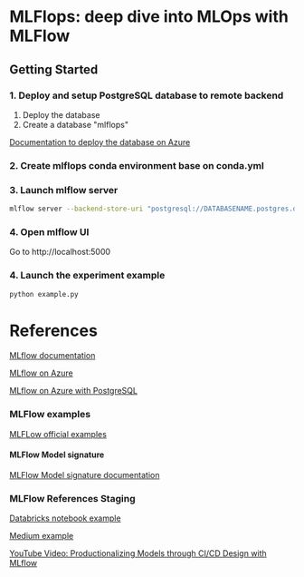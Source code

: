 # MLFlops: deep dive into MLOps with MLFlow

## Getting Started

### 1. Deploy and setup PostgreSQL database to remote backend

1. Deploy the database
2. Create a database "mlflops"

[Documentation to deploy the database on Azure](https://learn.microsoft.com/en-us/azure/postgresql/single-server/quickstart-create-server-database-portal)


### 2. Create mlflops conda environment base on conda.yml

### 3. Launch mlflow server

```bash
mlflow server --backend-store-uri "postgresql://DATABASENAME.postgres.database.azure.com/mlflops?user=USERNAME@DATABASENAME&password=PASSWORD" --host localhost  --default-artifact-root ./mlflowruns --port 5000
```

### 4. Open mlflow UI

Go to http://localhost:5000



### 4. Launch the experiment example

```bash
python example.py
```

# References

[MLflow documentation](https://mlflow.org/docs/latest/index.html)

[MLflow on Azure](https://docs.microsoft.com/en-us/azure/machine-learning/how-to-use-mlflow)

[MLflow on Azure with PostgreSQL](https://docs.microsoft.com/en-us/azure/machine-learning/how-to-use-mlflow#use-postgresql-as-a-backend-store)


### MLFlow examples

[MLFLow official examples](https://github.com/mlflow/mlflow/tree/master/examples)

#### MLFlow Model signature

[MLFlow Model signature documentation](https://www.mlflow.org/docs/latest/models.html#model-signature)

### MLFlow References Staging

[Databricks notebook example](https://docs.databricks.com/_static/notebooks/mlflow/mlflow-model-registry-example.html)

[Medium example](https://medium.com/domino-research/managing-multiple-machine-learning-models-in-production-with-mlflow-and-bridge-168ae58e337)

[YouTube Video: Productionalizing Models through CI/CD Design with MLflow](https://www.youtube.com/watch?v=wpFDsvXORuU)
